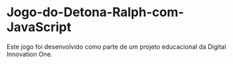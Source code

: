 # Jogo-do-Detona-Ralph-com-JavaScript
Este jogo foi desenvolvido como parte de um projeto educacional da Digital Innovation One.
